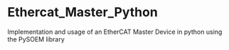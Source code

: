 # Ethercat_Master_Python
Implementation and usage of an EtherCAT Master  Device in python using the PySOEM library
